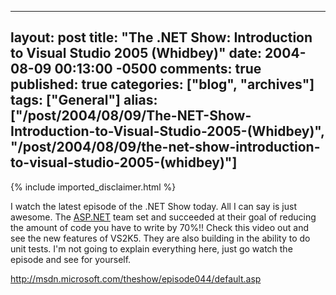   ---
  layout: post
  title: "The .NET Show: Introduction to Visual Studio 2005 (Whidbey)"
  date: 2004-08-09 00:13:00 -0500
  comments: true
  published: true
  categories: ["blog", "archives"]
  tags: ["General"]
  alias: ["/post/2004/08/09/The-NET-Show-Introduction-to-Visual-Studio-2005-(Whidbey)", "/post/2004/08/09/the-net-show-introduction-to-visual-studio-2005-(whidbey)"]
  ---
<!-- more -->
{% include imported_disclaimer.html %}
<P>I watch the latest episode of the .NET Show today. All I can say is just awesome. The <a title="ASP.NET" href="http://asp.net" target="_blank">ASP.NET</a> team set and succeeded at their goal of reducing the amount of code you have to write by 70%!! Check this video out and see the new features of VS2K5. They are also building in the ability to do unit tests. I'm not going to explain everything here, just go watch the episode and see for yourself.</P>
<P><A href="http://msdn.microsoft.com/theshow/episode044/default.asp">http://msdn.microsoft.com/theshow/episode044/default.asp</A></P>
